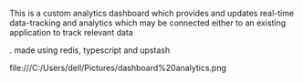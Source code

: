 This is a custom analytics dashboard which provides and updates real-time data-tracking and analytics which may be connected either to an existing application to track relevant data

. made using redis, typescript and upstash


file:///C:/Users/dell/Pictures/dashboard%20analytics.png
